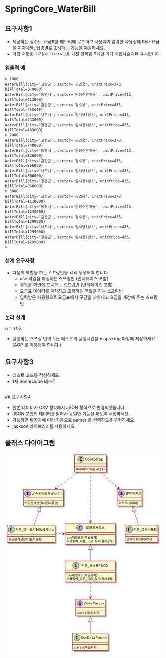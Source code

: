 # SpringCore_WaterBill
## 요구사항1

* 제공하는 상수도 요금표를 메모리에 로드하고 사용자가 입력한 사용량에 따라 요금을 지자체별, 업종별로 표시하는 기능을 제공하세요.
* 가장 저렴한 가격(`billTotal`)을 가진 항목을 5개만 가격 오름차순으로 표시합니다.

### 입출력 예

```
> 1000
WaterBill{city='고령군', sector='공업용', unitPrice=370, billTotal=370000}
WaterBill{city='통영시', sector='원정수판매용', unitPrice=413, billTotal=413000}
WaterBill{city='금산군', sector='정수용', unitPrice=433, billTotal=433000}
WaterBill{city='나주시', sector='임시용(상)', unitPrice=433, billTotal=433000}
WaterBill{city='장흥군', sector='임시용(상)', unitPrice=433, billTotal=433000}
> 2000
WaterBill{city='고령군', sector='공업용', unitPrice=370, billTotal=740000}
WaterBill{city='통영시', sector='원정수판매용', unitPrice=413, billTotal=826000}
WaterBill{city='금산군', sector='정수용', unitPrice=433, billTotal=866000}
WaterBill{city='나주시', sector='임시용(상)', unitPrice=433, billTotal=866000}
WaterBill{city='장흥군', sector='임시용(상)', unitPrice=433, billTotal=866000}
> 3000
WaterBill{city='고령군', sector='공업용', unitPrice=370, billTotal=1110000}
WaterBill{city='통영시', sector='원정수판매용', unitPrice=413, billTotal=1239000}
WaterBill{city='금산군', sector='정수용', unitPrice=433, billTotal=1299000}
WaterBill{city='나주시', sector='임시용(상)', unitPrice=433, billTotal=1299000}
WaterBill{city='장흥군', sector='임시용(상)', unitPrice=433, billTotal=1299000}
>
```

### 설계 요구사항

* 다음의 역할을 하는 스프링빈을 각각 생성해야 합니다.
    * csv 파일을 파싱하는 스프링빈 (인터페이스 포함)
    * 결과를 화면에 표시하는 스프링빈 (인터페이스 포함)
    * 요금표 데이터를 저장하고 조회하는 역할을 하는 스프링빈
    * 입력받은 사용량으로 요금표에서 구간을 찾아내고 요금을 계산해 주는 스프링빈

### 논리 설계

``` uml
요구사항2
```

* 실행하는 스프링 빈의 모든 메소드의 실행시간을 elapse.log 파일에 저장하세요. (AOP 를 이용해야 합니다.)

## 요구사항3

* 테스트 코드를 작성하세요.
* 1차 SonarQube 테스트

<br>
## 요구사항4

* 원본 데이터가 CSV 형식에서 JSON 형식으로 변경되었습니다.
* JSON 포멧의 데이터를 읽어서 동일한 기능을 하도록 수정하세요.
* 가능하면 확장자에 따라 자동으로 parser 를 선택하도록 구현하세요.
* jackson 라이브러리를 사용하세요.

## 클래스 다이어그램
<img src="./classDiagram.png">
